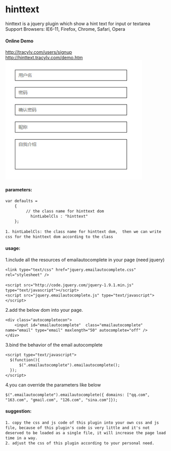 hinttext
========

hinttext is a jquery plugin which show a hint text for input or textarea              
Support Browsers: IE6-11, Firefox, Chrome, Safari, Opera

#### Online Demo
http://tracylv.com/users/signup        
http://hinttext.tracylv.com/demo.htm                     
![hinttext][1]         
#### parameters:
```
var defaults =
    {
	     // the class name for hinttext dom
		   hintLabelCls : "hinttext"
    };

1. hintLabelCls: the class name for hinttext dom,  then we can write css for the hinttext dom according to the class       
```
#### usage:
1.include all the resources of emailautocomplete in your page (need jquery)
```
<link type="text/css" href="jquery.emailautocomplete.css" rel="stylesheet" />

<script src="http://code.jquery.com/jquery-1.9.1.min.js" type="text/javascript"></script>
<script src="jquery.emailautocomplete.js" type="text/javascript"></script>
```
2.add the below dom into your page.
```
<div class="autocompletecon">
    <input id="emailautocomplete"  class="emailautocomplete" name="email" type="email" maxlength="50" autocomplete="off" />
</div>
```
3.bind the behavior of the email autocomplete
```
<script type="text/javascript">
  $(function(){
      $(".emailautocomplete").emailautocomplete();
  });
</script>
```
4.you can override the parameters like below
```
$(".emailautocomplete").emailautocomplete({ domains: ["qq.com", "163.com", "gmail.com", "126.com", "sina.com"]});
```
#### suggestion:
```
1. copy the css and js code of this plugin into your own css and js file, because of this plugin's code is very little and it's not deserved to be loaded as a single file, it will increase the page load time in a way.
2. adjust the css of this plugin according to your personal need.
```
[1]:https://github.com/tracylv/hinttext/blob/master/demo_screenshot.jpg


